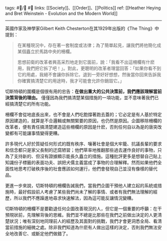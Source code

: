 tags: #📝️/🌲️ #📢 
links: [[Society]]、[[Order]]、[[Politics]]
ref: 
[[Heather Heying and Bret Weinstein - Evolution and the Modern World]]

---
英國作家及神學家Gilbert Keith Chesterton在其1929年出版的《The Thing》中提到：

> 在某種現況中，存在著一套制度或法律；為了簡單起見，讓我們將他簡化成某個矗立於馬路中央的柵欄。
> 
> 思想前衛的改革者興高采烈地走到它面前，說：「我看不出這柵欄有什麽用，我們把它拆了吧！」。對此，更聰明的改革者理當回答：「如果你看不到它的用處，我絕不會讓你拆除它。退到一旁好好想想，然後當你回來告訴我你確實搞清楚它的用途時，我才可能會允許你銷毀它。」

切斯特頓的圍欄是個很有用的忠告：**在做出重大的公共決策前，我們應該理解當前決策背後的理由。** 僅僅因為我們搞清楚某個措施的一項功能，並不意味著我們已經搞清楚它的所有功能。

柵欄不會從地底長出來，也不會是人們吃飽撐著跑去蓋的；它必定是有人基於特定原因建造的，就算是不合邏輯或無關緊要的原因，也仍然是原因。企圖移除柵欄的改革者，便有責任搞清楚建造這些柵欄的原因是什麽，否則任何自以為是的唐突改變都有可能讓事情變得更糟。

許多現代人好於質疑任何形式的既有秩序、嚷著社會是個大牢籠、抗議長輩的要求和信念都只是家父長制的迂腐陋習；他們草率地推翻那些過去運作良好的事物，只為了支持新的、但沒有證據顯示能長久矗立的措施。這種批評更多是想替自己貼上知識份子標籤的表面功夫、誤把犬儒主義當成了事物的合理解釋。然而如果他們全面性地思考打破秩序後的社會應該如何運行，他們會發現自己並沒有像樣的替代品。

更進一步來說，切斯特頓的柵欄告誡我們，當我們企圖干預他人建立起的系統或措施時，最好假設前人考慮了某些我們尚未了解的事情、或者有我們無法理解的經歷，所以我們不應躁進地尋求快速解法，因為這可能反讓情況變糟。

切斯特頓的柵欄不是要勸退任何企圖改善現況的人，但它是一個重要的呼籲：在干預現狀前，先理解背後的思維。我們並不總是比那些在我們之前做出決定的人更清楚狀況；唯有深刻地同理前人的經歷及其面對的挑戰，我們才會更洞悉全局、看清當前措施的細微之處。除非我們知道為什麽有人做出這樣的決定，否則我們無法安全地改善它、或斷定他們做錯了。
